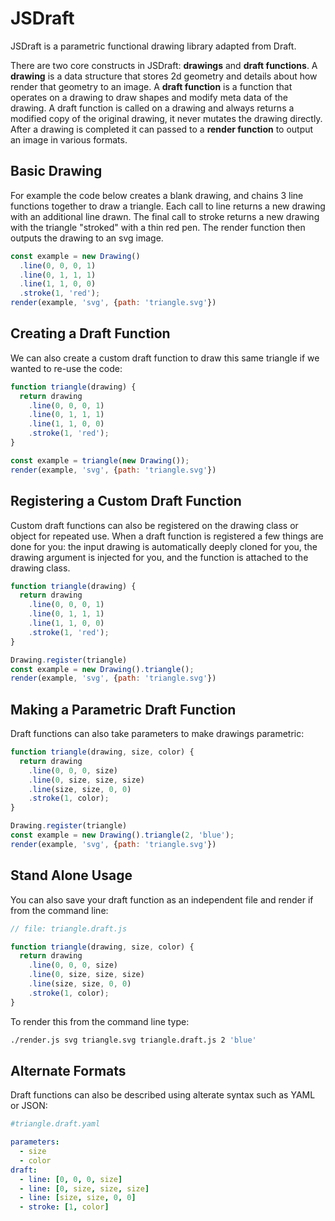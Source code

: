 # JSDraft

JSDraft is a parametric functional drawing library adapted from Draft.

There are two core constructs in JSDraft: **drawings** and **draft functions**.  A **drawing** is a data structure that
stores 2d geometry and details about how render that geometry to an image.  A **draft function** is a function that
operates on a drawing to draw shapes and modify meta data of the drawing.  A draft function is called on a drawing
and always returns a modified copy of the original drawing, it never mutates the drawing directly.  After a drawing is completed it can passed to a **render function** to output an image in various formats.


## Basic Drawing
For example the code below creates a blank drawing, and chains 3 line functions together to draw a triangle.  Each
call to line returns a new drawing with an additional line drawn.  The final call to stroke returns a new drawing
with the triangle "stroked" with a thin red pen.  The render function then outputs the drawing to an svg image.
```js
const example = new Drawing()
  .line(0, 0, 0, 1)
  .line(0, 1, 1, 1)
  .line(1, 1, 0, 0)
  .stroke(1, 'red');
render(example, 'svg', {path: 'triangle.svg'})
```


## Creating a Draft Function
We can also create a custom draft function to draw this same triangle if we wanted to re-use the code:
```js
function triangle(drawing) {
  return drawing
    .line(0, 0, 0, 1)
    .line(0, 1, 1, 1)
    .line(1, 1, 0, 0)
    .stroke(1, 'red');
}

const example = triangle(new Drawing());
render(example, 'svg', {path: 'triangle.svg'})
```


## Registering a Custom Draft Function
Custom draft functions can also be registered on the drawing class or object for repeated use.  When a draft
function is registered a few things are done for you: the input drawing is automatically deeply cloned for you,
the drawing argument is injected for you, and the function is attached to the drawing class.
```js
function triangle(drawing) {
  return drawing
    .line(0, 0, 0, 1)
    .line(0, 1, 1, 1)
    .line(1, 1, 0, 0)
    .stroke(1, 'red');
}

Drawing.register(triangle)
const example = new Drawing().triangle();
render(example, 'svg', {path: 'triangle.svg'})
```


## Making a Parametric Draft Function
Draft functions can also take parameters to make drawings parametric:
```js
function triangle(drawing, size, color) {
  return drawing
    .line(0, 0, 0, size)
    .line(0, size, size, size)
    .line(size, size, 0, 0)
    .stroke(1, color);
}

Drawing.register(triangle)
const example = new Drawing().triangle(2, 'blue');
render(example, 'svg', {path: 'triangle.svg'})
```


## Stand Alone Usage
You can also save your draft function as an independent file and render if from the command line:
```js
// file: triangle.draft.js

function triangle(drawing, size, color) {
  return drawing
    .line(0, 0, 0, size)
    .line(0, size, size, size)
    .line(size, size, 0, 0)
    .stroke(1, color);
}
```

To render this from the command line type:
```bash
./render.js svg triangle.svg triangle.draft.js 2 'blue'
```

## Alternate Formats
Draft functions can also be described using alterate syntax such as YAML or JSON:

```yaml
#triangle.draft.yaml

parameters:
  - size
  - color
draft:
  - line: [0, 0, 0, size]
  - line: [0, size, size, size]
  - line: [size, size, 0, 0]
  - stroke: [1, color]
```
